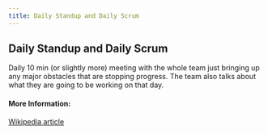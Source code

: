 ```yaml
---
title: Daily Standup and Daily Scrum
---
```

## Daily Standup and Daily Scrum

Daily 10 min (or slightly more) meeting with the whole team just bringing up any major obstacles that are stopping progress. The team also talks about what they are going to be working on that day.


<!--
This is a stub. <a href='https://github.com/freecodecamp/guides/tree/master/src/pages/agile/daily-standup-and-daily-scrum/index.md' target='_blank' rel='nofollow'>Help our community expand it</a>. -->

<!--<a href='https://github.com/freecodecamp/guides/blob/master/README.md' target='_blank' rel='nofollow'>This quick style guide will help ensure your pull request gets accepted</a>.-->

<!-- The article goes here, in GitHub-flavored Markdown. Feel free to add YouTube videos, images, and CodePen/JSBin embeds  -->

#### More Information:
<!-- Please add any articles you think might be helpful to read before writing the article -->
<a href="https://en.wikipedia.org/wiki/Stand-up_meeting" target='_blank'>Wikipedia article</a>

